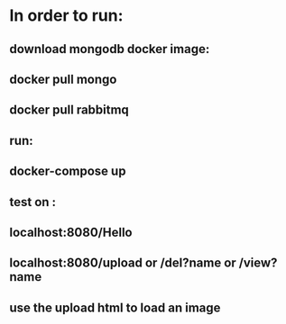 # In order to run:

## download mongodb docker image:
##    docker pull mongo
##    docker pull rabbitmq

## run:
 ##   docker-compose up 

## test on :
##    localhost:8080/Hello
##    localhost:8080/upload or /del?name<image name> or /view?name<image name>
##    use the upload html to load an image